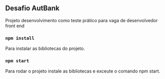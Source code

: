 ## Desafio AutBank

Projeto desenvolvimento como teste prático para vaga de desenvolvedor front end

### `npm install`
Para instalar as bibliotecas do projeto.

### `npm start`

Para rodar o projeto instale as bibliotecas e exceute o comando npm start.

